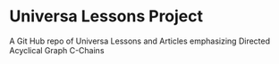 # Universa Lessons Project

A Git Hub repo of Universa Lessons and Articles emphasizing Directed Acyclical Graph C-Chains
